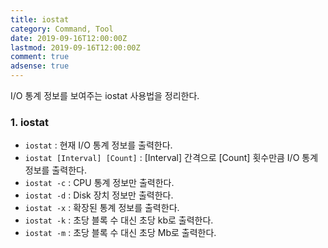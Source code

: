```yaml
---
title: iostat
category: Command, Tool
date: 2019-09-16T12:00:00Z
lastmod: 2019-09-16T12:00:00Z
comment: true
adsense: true
---
```


I/O 통계 정보를 보여주는 iostat 사용법을 정리한다.

### 1. iostat

* `iostat` : 현재 I/O 통계 정보를 출력한다.
* `iostat [Interval] [Count]` : [Interval] 간격으로 [Count] 횟수만큼 I/O 통계 정보를 출력한다.
* `iostat -c` : CPU 통계 정보만 출력한다.
* `iostat -d` : Disk 장치 정보만 출력한다.
* `iostat -x` : 확장된 통계 정보를 출력한다.
* `iostat -k` : 초당 블록 수 대신 초당 kb로 출력한다.
* `iostat -m` : 초당 블록 수 대신 초당 Mb로 출력한다.